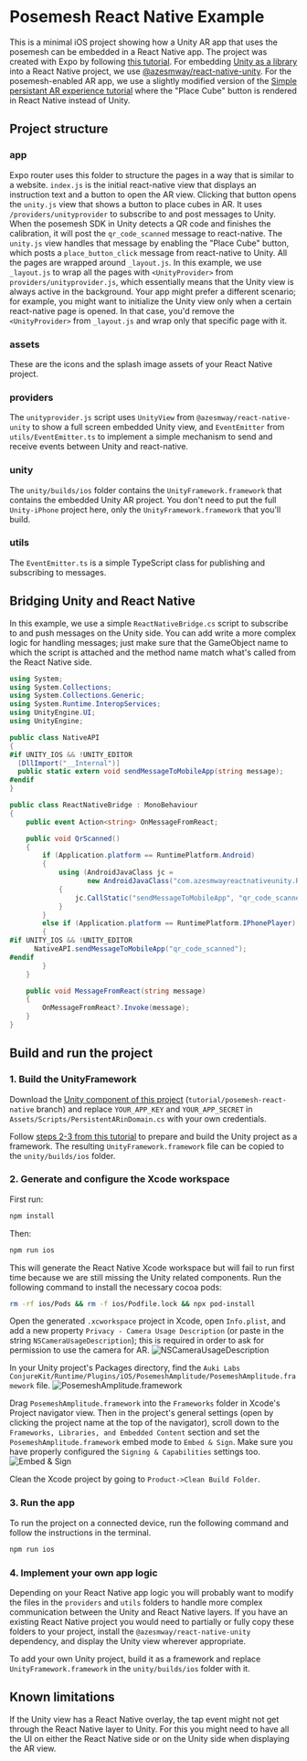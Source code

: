 # Posemesh React Native Example

This is a minimal iOS project showing how a Unity AR app that uses the posemesh can be embedded in a React Native app.
The project was created with Expo by following [this tutorial](https://docs.expo.dev/tutorial/create-your-first-app).
For embedding [Unity as a library](https://docs.unity3d.com/2022.3/Documentation/Manual/UnityasaLibrary-iOS.html) into a React Native project, we use [@azesmway/react-native-unity](https://github.com/azesmway/react-native-unity). For the posemesh-enabled AR app, we use a slightly modified version of the [Simple persistant AR experience tutorial](https://conjurekit.dev/unity/sample-code/simple-persistent-ar-experience/create_persistent_ar_experience/) where the "Place Cube" button is rendered in React Native instead of Unity.

## Project structure

### app

Expo router uses this folder to structure the pages in a way that is similar to a website. 
`index.js` is the initial react-native view that displays an instruction text and a button to open the AR view. 
Clicking that button opens the `unity.js` view that shows a button to place cubes in AR. It uses `/providers/unityprovider` to subscribe to and post messages to Unity. When the posemesh SDK in Unity detects a QR code and finishes the calibration, it will post the `qr_code_scanned` message to react-native. The `unity.js` view handles that message by enabling the "Place Cube" button, which posts a `place_button_click` message from react-native to Unity.
All the pages are wrapped around `_layout.js`. In this example, we use `_layout.js` to wrap all the pages with `<UnityProvider>` from `providers/unityprovider.js`, which essentially means that the Unity view is always active in the background. Your app might prefer a different scenario; for example, you might want to initialize the Unity view only when a certain react-native page is opened. In that case, you'd remove the `<UnityProvider>` from `_layout.js` and wrap only that specific page with it.

### assets

These are the icons and the splash image assets of your React Native project.

### providers

The `unityprovider.js` script uses `UnityView` from `@azesmway/react-native-unity` to show a full screen embedded Unity view, and `EventEmitter` from `utils/EventEmitter.ts` to implement a simple mechanism to send and receive events between Unity and react-native.

### unity

The `unity/builds/ios` folder contains the `UnityFramework.framework` that contains the embedded Unity AR project. You don't need to put the full `Unity-iPhone` project here, only the `UnityFramework.framework` that you'll build.

### utils

The `EventEmitter.ts` is a simple TypeScript class for publishing and subscribing to messages.

## Bridging Unity and React Native

In this example, we use a simple `ReactNativeBridge.cs` script to subscribe to and push messages on the Unity side.
You can add write a more complex logic for handling messages; just make sure that the GameObject name to which the script is attached and the method name match what's called from the React Native side.

```csharp
using System;
using System.Collections;
using System.Collections.Generic;
using System.Runtime.InteropServices;
using UnityEngine.UI;
using UnityEngine;

public class NativeAPI
{
#if UNITY_IOS && !UNITY_EDITOR
  [DllImport("__Internal")]
  public static extern void sendMessageToMobileApp(string message);
#endif
}

public class ReactNativeBridge : MonoBehaviour
{
    public event Action<string> OnMessageFromReact;

    public void QrScanned()
    {
        if (Application.platform == RuntimePlatform.Android)
        {
            using (AndroidJavaClass jc =
                   new AndroidJavaClass("com.azesmwayreactnativeunity.ReactNativeUnityViewManager"))
            {
                jc.CallStatic("sendMessageToMobileApp", "qr_code_scanned");
            }
        }
        else if (Application.platform == RuntimePlatform.IPhonePlayer)
        {
#if UNITY_IOS && !UNITY_EDITOR
      NativeAPI.sendMessageToMobileApp("qr_code_scanned");
#endif
        }
    }

    public void MessageFromReact(string message)
    {
        OnMessageFromReact?.Invoke(message);
    }
}
```
## Build and run the project

### 1. Build the UnityFramework

Download the [Unity component of this project](https://github.com/aukilabs/simple-persistent-ar-experience/tree/tutorial/posemesh-react-native) (`tutorial/posemesh-react-native` branch) and replace `YOUR_APP_KEY` and `YOUR_APP_SECRET` in `Assets/Scripts/PersistentARinDomain.cs` with your own credentials.

Follow [steps 2-3 from this tutorial](https://medium.com/@selvaannies/integrating-unity-into-react-native-ios-using-azesmway-react-native-unity-b09837a54a69) to prepare and build the Unity project as a framework. The resulting `UnityFramework.framework` file can be copied to the `unity/builds/ios` folder.

### 2. Generate and configure the Xcode workspace

First run:
```sh
npm install
```
Then:
```sh
npm run ios
```

This will generate the React Native Xcode workspace but will fail to run first time because we are still missing the Unity related components.
Run the following command to install the necessary cocoa pods:

```sh
rm -rf ios/Pods && rm -f ios/Podfile.lock && npx pod-install
```

Open the generated `.xcworkspace` project in Xcode, open `Info.plist`, and add a new property `Privacy - Camera Usage Description` (or paste in the string `NSCameraUsageDescription`); this is required in order to ask for permission to use the camera for AR.
![NSCameraUsageDescription](https://conjurekit.azureedge.net/demos/prn-1.png)

In your Unity project's Packages directory, find the `Auki Labs ConjureKit/Runtime/Plugins/iOS/PosemeshAmplitude/PosemeshAmplitude.framework` file.
![PosemeshAmplitude.framework](https://conjurekit.azureedge.net/demos/prn-2.png)

Drag `PosemeshAmplitude.framework` into the `Frameworks` folder in Xcode's Project navigator view. Then in the project's general settings (open by clicking the project name at the top of the navigator), scroll down to the `Frameworks, Libraries, and Embedded Content` section and set the `PosemeshAmplitude.framework` embed mode to `Embed & Sign`. Make sure you have properly configured the `Signing & Capabilities` settings too.
![Embed & Sign](https://conjurekit.azureedge.net/demos/prn-3.png)

Clean the Xcode project by going to `Product->Clean Build Folder`.

### 3. Run the app

To run the project on a connected device, run the following command and follow the instructions in the terminal.

```sh
npm run ios
```

### 4. Implement your own app logic

Depending on your React Native app logic you will probably want to modify the files in the `providers` and `utils` folders to handle more complex communication between the Unity and React Native layers. If you have an existing React Native project you would need to partially or fully copy these folders to your project, install the `@azesmway/react-native-unity` dependency, and display the Unity view wherever appropriate.

To add your own Unity project, build it as a framework and replace `UnityFramework.framework` in the `unity/builds/ios` folder with it.

## Known limitations

If the Unity view has a React Native overlay, the tap event might not get through the React Native layer to Unity. For this you might need to have all the UI on either the React Native side or on the Unity side when displaying the AR view.